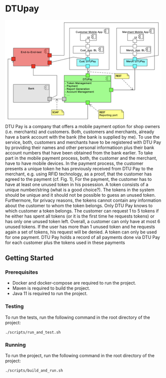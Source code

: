 # DTUpay
![Description of Image](figures/componentDiagram.png)
DTU Pay is a company that offers a mobile payment option for shop owners (i.e. merchants) and
customers. Both, customers and merchants, already have a bank account with the bank (the bank is
supplied by me). To use the service, both, customers and merchants have to be registered with DTU
Pay by providing their names and other personal informatioon plus their bank account numbers that
have been obtained from the bank earlier. To take part in the mobile payment process, both, the
customer and the merchant, have to have mobile devices.
In the payment process, the customer presents a unique token he has previously received from
DTU Pay to the merchant, e.g. using RFID technology, as a proof, that the customer has agreed to
the payment (cf. Fig. 1),
For the payment, the customer has to have at least one unused token in his posession. A token
consists of a unique number/string (what is a good choice?). The tokens in the system should be
unique and it should not be possible to guess an unused token. Furthermore, for privacy reasons, the
tokens cannot contain any information about the customer to whom the token belongs. Only DTU
Pay knows to which customer a token belongs.
The customer can request 1 to 5 tokens if he either has spent all tokens (or it is the first time
he requests tokens) or has only one unused token left. Overall, a customer can only have at most 6
unused tokens.
If the user has more than 1 unused token and he requests again a set of tokens, his request will be
denied.
A token can only be used for one payment. DTU Pay holds a record of all payments done via DTU
Pay for each customer plus the tokens used in these payments

## Getting Started
### Prerequisites
- Docker and docker-compose are required to run the project.
- Maven is required to build the project.
- Java 11 is required to run the project.

### Testing
To run the tests, run the following command in the root directory of the project:
```
./scripts/run_and_test.sh
```
### Running
To run the project, run the following command in the root directory of the project:
```
./scripts/build_and_run.sh
```
